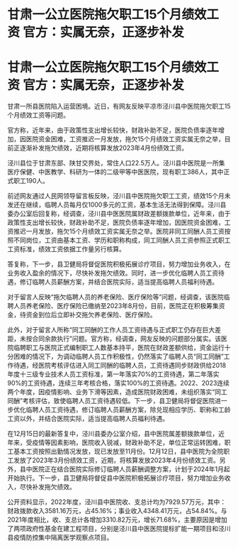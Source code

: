 # 甘肃一公立医院拖欠职工15个月绩效工资 官方：实属无奈，正逐步补发

# 甘肃一公立医院拖欠职工15个月绩效工资 官方：实属无奈，正逐步补发

甘肃一所县医院陷入运营困境。近日，有网友反映平凉市泾川县中医院拖欠职工15个月绩效工资等问题。

官方称，近年来，由于政策性支出增长较快，财政补助不足，医院负债率逐年增加，因医院资金困难，工资推迟一月发放，拖欠15个月绩效工资实属无奈之举，目前正逐渐补发拖欠绩效，近期将核算发放2023年4月份绩效工资。

泾川县位于甘肃东部、陕甘交界处，常住人口22.5万人。泾川县中医院是一所集医疗保健、中医教学、科研为一体的二级甲等中医医院，现有职工386人，其中正式职工190人。

前述网友通过人民网领导留言板反映，泾川县中医院拖欠职工工资，绩效15个月未发还在继续，临聘人员每月仅1000多元的工资，基本生活无法得到保障。泾川县委办公室后回复称，经调查，泾川县中医医院属财政差额拨款单位，近年来，由于政策性支出增长较快，财政补助不足，医院负债率逐年增加，因医院资金困难，工资推迟一月发放，拖欠15个月绩效工资实属无奈之举。医院非同工同酬人员工资按照不同岗位，工资由基本工资、学历和职称构成，同工同酬人员工资参照正式职工工资标准，绩效工资依据工作量另行核算。

答复称，下一步，县卫健局将督促医院积极拓展诊疗项目，努力增加业务收入，在业务收入盈余的情况下，尽快补发拖欠绩效。同时，进一步优化临聘人员工资待遇，修订临聘人员薪酬方案，并结合医院实际，适当提高临聘人员福利待遇。

对于留言人反映“拖欠临聘人员的养老保险、医疗保险等”问题，经调查，该医院临聘人员养老保险、医疗保险已缴纳至2023年8月份，目前，医院正在积极筹集资金，待资金到位后立即补交拖欠养老保险、医疗保险。

此外，对于留言人所称“同工同酬的工作人员工资待遇与正式职工仍存在巨大差距，未按合同余款执行”问题。官方称，经调查，网友反映的问题部分属实。该医院临聘职工与医院正式编制职工人数基本持平，医院在财政差额供给，资金运行十分困难的情况下，为调动临聘人员工作积极性，仍然落实了临聘人员“同工同酬”工作待遇，经医院考核评估进入同工同酬的临聘人员，工资待遇同步财政供给2018年度十三级专业技术人员工资标准，第一年落实70%的工资待遇，第二年落实90%的工资待遇，连续三年考核合格，落实100%的工资待遇。2022、2023连续两个年度，因疫情影响、业务下滑等因素，造成医院财政困难，未组织落实“同工同酬”考核评估，致使临聘人员工资待遇较低。下一步，县卫健局将督促医院进一步优化临聘人员工资待遇，修订临聘人员薪酬方案，除兑现相应学历、职称和工龄工资以外，并结合医院实际，适当提高临聘人员福利待遇。

在12月15日的最新答复中，泾川县委办公室介绍，县中医院属差额拨款单位，近年来，受疫情等因素影响，医院收入锐减，财政补助不足，单位正常运转困难，职工基本工资按照出勤情况发放，现已发放至11月份。12月12日，县中医院为全院职工发放了2023年3月份绩效工资，近期，将核算发放2023年4月份绩效工资。另外，县中医院正在结合医院实际修订临聘人员薪酬调整方案，计划于2024年1月起开始执行。下一步，县卫健局将督促县中医院积极拓展诊疗项目，努力增加业务收入，尽快补发拖欠绩效。

公开资料显示，2022年度，泾川县中医院收、支总计均为7929.57万元，其中：财政拨款收入3581.16万元，占45.16%；事业收入4348.41万元，占54.84%。与2021年度相比，收、支总计各增加3310.82万元，增长71.68%，主要原因是增加了两项政府性基金在建工程项目，分别是泾川县中医医院提标扩能一期项目和泾川县疫情防控集中隔离医学观察点项目。

